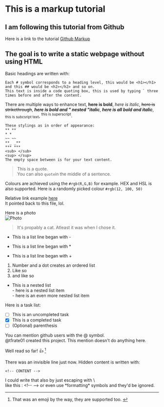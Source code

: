 # This is a markup tutorial  
## I am following this tutorial from Github  
Here is a link to the tutorial [Github Markup](https://docs.github.com/en/get-started/writing-on-github/getting-started-with-writing-and-formatting-on-github/basic-writing-and-formatting-syntax#links)  

## The goal is to write a static webpage without using HTML  
    
Basic headings are written with:  
```
Each # symbol corresponds to a heading level, this would be <h1></h1> 
and this ## would be <h2></h2> and so on.  
This text is inside a code quoting box, this is used by typing ` three times before and after the content.
```
  
There are multiple ways to enhance text, **here is bold**, *here is italic*, ~~here is strikethrough~~, **_here is bold and " nested "italic_**, ***here is all bold and italic***, <sub>this is subcsript text</sub>, <sup>this is superscript</sup>.  

```
These stylings as in order of appearance:  
** ** 
* *  
~~ ~~  
**_ _**  
*** ***  
<sub> </sub>  
<sup> </sup>  
The empty space between is for your text content.
```
  
> This is a quote.  
You can also `quote`in the middle of a sentence.

Colours are achieved using the `#rgb(R,G,B)` for example. HEX and HSL is also supported. Here is a randomly picked colour `#rgb(12, 100, 50)`  
  
Relative link example [here](/index.md)  
It pointed back to this file, lol.

Here is a photo  
![Photo](https://www.japantimes.co.jp/wp-content/uploads/2020/06/np_file_17403-200x200.jpeg)  
> It's propably a cat. Atleast it was when I chose it.
  
  
  

- This is a list line began with -
* This is a list line began with * 
+ This is a list line began with +

1. Number and a dot creates an ordered list  
2. Like so  
3. and like so  
  
* This is a nested list  
         - here is a nested list item  
                            - here is an even more nested list item  
  
Here is a task list:
- [ ] This is an uncompleted task
- [x] This is a completed task
- [ ] \(Optional) parenthesis
  
You can mention github users with the @ symbol.   
@t1rate01 created this project. This mention doesn't do anything here.
  
Well read so far! :+1:  [^1] 

[^1]: That was an emoji by the way, they are supported too. [^2]  
[^2]: That was a footnote  
  
<!-- This line is invisible -->
  
There was an invisible line just now. Hidden content is written with: 
``` 
<!-- CONTENT -->
```

I could write that also by just escaping with \   
like this : <\!-- --> or even use \*formatting\* symbols and they'd be ignored.  
  

  




